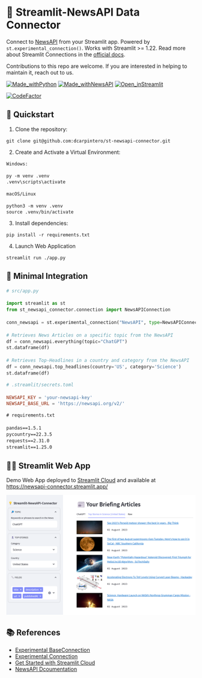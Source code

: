 # 📰 Streamlit-NewsAPI Data Connector

Connect to [NewsAPI](https://newsapi.org/) from your Streamlit app. Powered by ```st.experimental_connection()```. Works with Streamlit >= 1.22. Read more about Streamlit Connections in the [official docs](https://blog.streamlit.io/introducing-st-experimental_connection/). 

Contributions to this repo are welcome. If you are interested in helping to maintain it, reach out to us. 

[![Made_withPython](https://img.shields.io/badge/Made%20With-Python-blue?logo=Python)](https://www.steamlit.io/)
[![Made_withNewsAPI](https://img.shields.io/badge/Made%20With-NewsAPI-lightblue)](https://newsapi.org/)
[![Open_inStreamlit](https://img.shields.io/badge/Open%20In-Streamlit-red?logo=Streamlit)](https://st-newsapi-connector.streamlit.app/)

[![CodeFactor](https://www.codefactor.io/repository/github/dcarpintero/st-newsapi-connector/badge)](https://www.codefactor.io/repository/github/dcarpintero/st-newsapi-connector)

## 🚀 Quickstart

1. Clone the repository:
```
git clone git@github.com:dcarpintero/st-newsapi-connector.git
```

2. Create and Activate a Virtual Environment:

```
Windows:

py -m venv .venv
.venv\scripts\activate

macOS/Linux

python3 -m venv .venv
source .venv/bin/activate
```

3. Install dependencies:

```
pip install -r requirements.txt
```

4. Launch Web Application

```
streamlit run ./app.py
```

## 📄 Minimal Integration

```python
# src/app.py

import streamlit as st
from st_newsapi_connector.connection import NewsAPIConnection

conn_newsapi = st.experimental_connection("NewsAPI", type=NewsAPIConnection)

# Retrieves News Articles on a specific topic from the NewsAPI
df = conn_newsapi.everything(topic="ChatGPT")
st.dataframe(df)

# Retrieves Top-Headlines in a country and category from the NewsAPI
df = conn_newsapi.top_headlines(country='US', category='Science')
st.dataframe(df)
```

```toml
# .streamlit/secrets.toml

NEWSAPI_KEY = 'your-newsapi-key'
NEWSAPI_BASE_URL = 'https://newsapi.org/v2/'
```

```txt
# requirements.txt

pandas==1.5.1
pycountry==22.3.5
requests==2.31.0
streamlit==1.25.0
```

## 👩‍💻 Streamlit Web App

Demo Web App deployed to [Streamlit Cloud](https://streamlit.io/cloud) and available at https://newsapi-connector.streamlit.app/ 

![WebApp](./assets/st-newsapi-connector.png)

## 📚 References

- [Experimental BaseConnection](https://docs.streamlit.io/library/api-reference/connections/st.connections.experimentalbaseconnection)
- [Experimental Connection](https://blog.streamlit.io/introducing-st-experimental_connection/)
- [Get Started with Streamlit Cloud](https://docs.streamlit.io/streamlit-community-cloud/get-started)
- [NewsAPI Dcoumentation](https://newsapi.org/docs)


